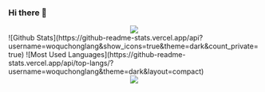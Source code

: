 ### Hi there 👋
<div align="center"> <a href="https://blog.ytadx.cn/"> <img src="https://readme-typing-svg.herokuapp.com/?lines=拒绝娱乐至死的时代&center=true&size=27"> </a> </div>
![Github Stats](https://github-readme-stats.vercel.app/api?username=woquchonglang&show_icons=true&theme=dark&count_private=true)
![Most Used Languages](https://github-readme-stats.vercel.app/api/top-langs/?username=woquchonglang&theme=dark&layout=compact)

<div align="center"> <img src="https://profile-counter.glitch.me/wiquchonglang/count.svg" /> </div>

